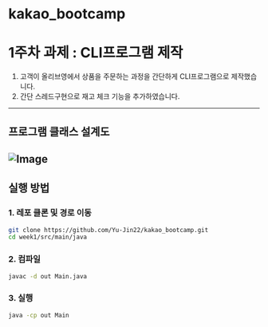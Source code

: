 # kakao_bootcamp 

# 1주차 과제 : CLI프로그램 제작  

1. 고객이 올리브영에서 상품을 주문하는 과정을 간단하게 CLI프로그램으로 제작했습니다.
2. 간단 스레드구현으로 재고 체크 기능을 추가하였습니다.

---
## 프로그램 클래스 설계도 
![Image](https://github.com/user-attachments/assets/7df7fcef-9d59-4877-ab62-8e3d164ff49e)
---

##  실행 방법

### 1. 레포 클론 및 경로 이동
```bash
git clone https://github.com/Yu-Jin22/kakao_bootcamp.git
cd week1/src/main/java
```
### 2. 컴파일
```bash
javac -d out Main.java
```
### 3. 실행
```bash
java -cp out Main
```
